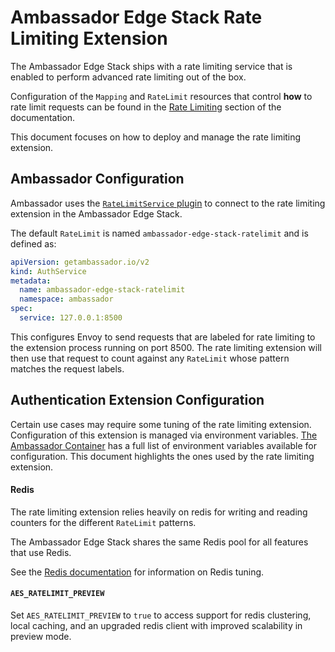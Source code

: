 # Ambassador Edge Stack Rate Limiting Extension

The Ambassador Edge Stack ships with a rate limiting service that is enabled
to perform advanced rate limiting out of the box.

Configuration of the `Mapping` and `RateLimit` resources that control **how**
to rate limit requests can be found in the
[Rate Limiting](../../using/rate-limits) section of the documentation.

This document focuses on how to deploy and manage the rate limiting extension.

## Ambassador Configuration

Ambassador uses the [`RateLimitService` plugin](../services/rate-limit-service) 
to connect to the rate limiting extension in the Ambassador Edge Stack.

The default `RateLimit` is named `ambassador-edge-stack-ratelimit` and is 
defined as:

```yaml
apiVersion: getambassador.io/v2
kind: AuthService
metadata:
  name: ambassador-edge-stack-ratelimit
  namespace: ambassador
spec:
  service: 127.0.0.1:8500
```

This configures Envoy to send requests that are labeled for rate limiting to the
extension process running on port 8500. The rate limiting extension will then
use that request to count against any `RateLimit` whose pattern matches the
request labels.

## Authentication Extension Configuration

Certain use cases may require some tuning of the rate limiting extension. 
Configuration of this extension is managed via environment variables.
[The Ambassador Container](../environment) has a full list of environment
variables available for configuration. This document highlights the ones used
by the rate limiting extension.

#### Redis

The rate limiting extension relies heavily on redis for writing and reading
counters for the different `RateLimit` patterns.

The Ambassador Edge Stack shares the same Redis pool for all features that use
Redis.

See the [Redis documentation](../aes-redis) for information on Redis tuning.

#### `AES_RATELIMIT_PREVIEW`

Set `AES_RATELIMIT_PREVIEW` to `true` to access support for redis clustering, 
local caching, and an upgraded redis client with improved scalability in 
preview mode.